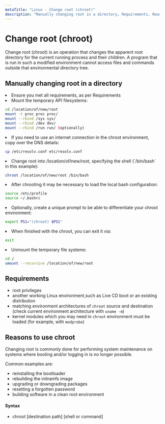 ```yaml
---
metaTitle: "Linux - Change root (chroot)"
description: "Manually changing root in a directory, Requirements, Reasons to use chroot"
---
```


# Change root (chroot)


Change root (chroot) is an operation that changes the apparent root directory for the current running process and their children. A program that is run in such a modified environment cannot access files and commands outside that environmental directory tree.



## Manually changing root in a directory


<li>
Ensure you met all requirements, as per Requirements
</li>
<li>
Mount the temporary API filesystems:

```bash
cd /location/of/new/root
mount -t proc proc proc/
mount --rbind /sys sys/
mount --rbind /dev dev/
mount --rbind /run run/ (optionally)

```


</li>

<li>
If you need to use an internet connection in the chroot environment, copy over the DNS details:

```bash
cp /etc/resolv.conf etc/resolv.conf

```


</li>
<li>
Change root into /location/of/new/root, specifying the shell (`/bin/bash` in this example):

```bash
chroot /location/of/new/root /bin/bash

```


</li>
<li>
After chrooting it may be necessary to load the local bash configuration:

```bash
source /etc/profile
source ~/.bashrc

```


</li>
<li>
Optionally, create a unique prompt to be able to differentiate your chroot environment:

```bash
export PS1="(chroot) $PS1"

```


</li>
<li>
When finished with the chroot, you can exit it via:

```bash
exit

```


</li>
<li>
Unmount the temporary file systems:

```bash
cd /
umount --recursive /location/of/new/root

```


</li>



## Requirements


- root privileges
- another working Linux environment,such as Live CD boot or an existing distribution
- matching environment architectures of `chroot` source and destination (check current environment architecture with `uname -m`)
- kernel modules which you may need in `chroot` environment must be loaded (for example, with `modprobe`)



## Reasons to use chroot


Changing root is commonly done for performing system maintenance on systems where booting and/or logging in is no longer possible.

Common examples are:

- reinstalling the bootloader
- rebuilding the initramfs image
- upgrading or downgrading packages
- resetting a forgotten password
- building software in a clean root environment



#### Syntax


- chroot [destination path] [shell or command]

